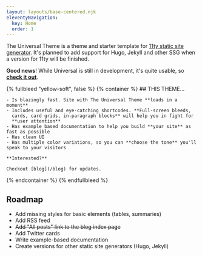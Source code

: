 ```yaml
---
layout: layouts/base-centered.njk
eleventyNavigation:
  key: Home
  order: 1
---
```


The Universal Theme is a theme and  starter template for
[11ty static site generator](https://www.11ty.dev/).
It's planned to add support for Hugo, Jekyll and other SSG when a version
for 11ty will be finished.

**Good news**! While Universal is still in development, it's quite
usable, so **[check it out](https://github.com/cyevgeniy/universal)**.

{% fullbleed "yellow-soft", false %}
{% container %}
	##  THIS THEME...

	- Is blazingly fast. Site with The Universal Theme **loads in a moment**
	- Includes useful and eye-catching shortcodes. **Full-screen bleeds,
	  cards, card grids, in-paragraph blocks** will help you in fight for
	  **user attention**
	- Has example based documentation to help you build **your site** as fast as possible
	- Has clean UI
	- Has multiple color variations, so you can **choose the tone** you'll speak to your visitors

	**Interested?**

	Checkout [blog](/blog) for updates.
{% endcontainer %}
{% endfullbleed %}

## Roadmap

- Add missing styles for basic elements (tables, summaries)
- Add RSS feed
- ~~Add "All posts" link to the blog index page~~
- Add Twitter cards
- Write example-based documentation
- Create versions for other static site generators (Hugo, Jekyll)
